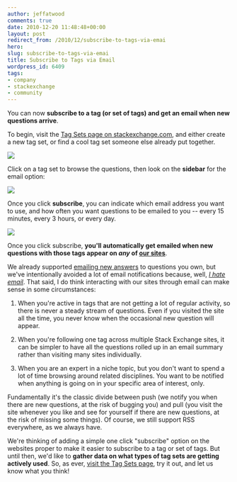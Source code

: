 ```yaml
---
author: jeffatwood
comments: true
date: 2010-12-20 11:48:48+00:00
layout: post
redirect_from: /2010/12/subscribe-to-tags-via-emai
hero: 
slug: subscribe-to-tags-via-emai
title: Subscribe to Tags via Email
wordpress_id: 6409
tags:
- company
- stackexchange
- community
---
```


You can now **subscribe to a tag (or set of tags) and get an email when new questions arrive**.

To begin, visit the [Tag Sets page on stackexchange.com](http://stackexchange.com/tagsets/popular), and either create a new tag set, or find a cool tag set someone else already put together.

[![](https://i.stack.imgur.com/mp0oI.png)](http://stackexchange.com/tagsets/popular)

Click on a tag set to browse the questions, then look on the **sidebar** for the email option:

![](/images/wordpress/tag-set-subscribe.png)

Once you click **subscribe**, you can indicate which email address you want to use, and how often you want questions to be emailed to you -- every 15 minutes, every 3 hours, or every day.

![](/images/wordpress/tag-set-subscribe-options.png)

Once you click subscribe, **you'll automatically get emailed when new questions with those tags appear on _any_ of [our sites](http://stackexchange.com/sites)**.

We already supported [emailing new answers](http://blog.stackoverflow.com/2009/05/improved-email-notifications/) to questions you own, but we've intentionally avoided a lot of email notifications because, well, _[I hate email](http://www.codinghorror.com/blog/2008/11/is-email-efail.html)_. That said, I do think interacting with our sites through email can make sense in some circumstances:





  1. When you're active in tags that are not getting a lot of regular activity, so there is never a steady stream of questions. Even if you visited the site all the time, you never know when the occasional new question will appear.

  2. When you're following one tag across multiple Stack Exchange sites, it can be simpler to have all the questions rolled up in an email summary rather than visiting many sites individually.

  3. When you are an expert in a niche topic, but you don't want to spend a lot of time browsing around related disciplines. You want to be notified when anything is going on in your specific area of interest, only.


Fundamentally it's the classic divide between push (we notify you when there are new questions, at the risk of bugging you) and pull (you visit the site whenever you like and see for yourself if there are new questions, at the risk of missing some things). Of course, we still support RSS everywhere, as we always have.

We're thinking of adding a simple one click "subscribe" option on the websites proper to make it easier to subscribe to a tag or set of tags. But until then, we'd like to **gather data on what types of tag sets are getting actively used**. So, as ever, [visit the Tag Sets page](http://stackexchange.com/tagsets/popular), try it out, and let us know what you think!
